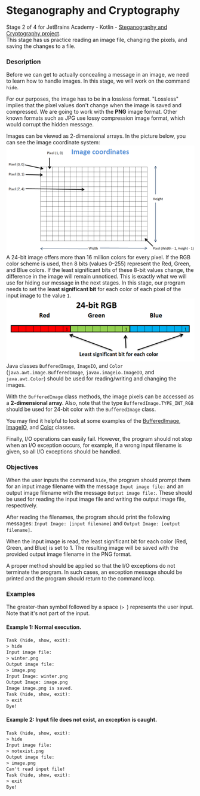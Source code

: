 # Steganography and Cryptography
Stage 2 of 4 for JetBrains Academy - Kotlin - [Steganography and Cryptography project](https://hyperskill.org/projects/160/stages/831/implement).   
This stage has us practice reading an image file, changing the pixels, and saving the changes to a file.
### Description
Before we can get to actually concealing a message in an image, we need to learn how to handle images. In this stage, we will work on the command `hide`.

For our purposes, the image has to be in a lossless format. "Lossless" implies that the pixel values don't change when the image is saved and compressed. We are going to work with the **PNG** image format. Other known formats such as JPG use lossy compression image format, which would corrupt the hidden message.

Images can be viewed as 2-dimensional arrays. In the picture below, you can see the image coordinate system:    
![Image Coordinates  System](images/Coordinates.png)    
A 24-bit image offers more than 16 million colors for every pixel. If the RGB color scheme is used, then 8 bits (values 0–255) represent the Red, Green, and Blue colors. If the least significant bits of these 8-bit values change, the difference in the image will remain unnoticed. This is exactly what we will use for hiding our message in the next stages. In this stage, our program needs to set the **least significant bit** for each color of each pixel of the input image to the value `1`.    
![24-bit RGB - least significant bit for each color](images/24bit.png)    
Java classes `BufferedImage`, `ImageIO`, and `Color` (`java.awt.image.BufferedImage`, `javax.imageio.ImageIO`, and `java.awt.Color`) should be used for reading/writing and changing the images.

With the `BufferedImage` class methods, the image pixels can be accessed as a **2-dimensional array**. Also, note that the type `BufferedImage.TYPE_INT_RGB` should be used for 24-bit color with the `BufferedImage` class.

You may find it helpful to look at some examples of the [BufferedImage](https://www.tutorialspoint.com/java_dip/java_buffered_image.htm), [ImageIO](https://www.tutorialspoint.com/How-to-convert-Byte-Array-to-Image-in-java), and [Color](https://www.tutorialspoint.com/java_dip/understand_image_pixels.htm) classes.

Finally, I/O operations can easily fail. However, the program should not stop when an I/O exception occurs, for example, if a wrong input filename is given, so all I/O exceptions should be handled.
### Objectives
When the user inputs the command `hide`, the program should prompt them for an input image filename with the message `Input image file:` and an output image filename with the message `Output image file:`. These should be used for reading the input image file and writing the output image file, respectively.

After reading the filenames, the program should print the following messages: `Input Image: [input filename]` and `Output Image: [output filename]`.

When the input image is read, the least significant bit for each color (Red, Green, and Blue) is set to 1. The resulting image will be saved with the provided output image filename in the PNG format.

A proper method should be applied so that the I/O exceptions do not terminate the program. In such cases, an exception message should be printed and the program should return to the command loop.    
### Examples
The greater-than symbol followed by a space (`> `) represents the user input. Note that it's not part of the input.
#### Example 1: Normal execution.
```text
Task (hide, show, exit):
> hide
Input image file:
> winter.png
Output image file:
> image.png
Input Image: winter.png
Output Image: image.png
Image image.png is saved.
Task (hide, show, exit):
> exit
Bye!
```
#### Example 2: Input file does not exist, an exception is caught.
```text
Task (hide, show, exit):
> hide
Input image file:
> notexist.png
Output image file:
> image.png
Can't read input file!
Task (hide, show, exit):
> exit
Bye!
```